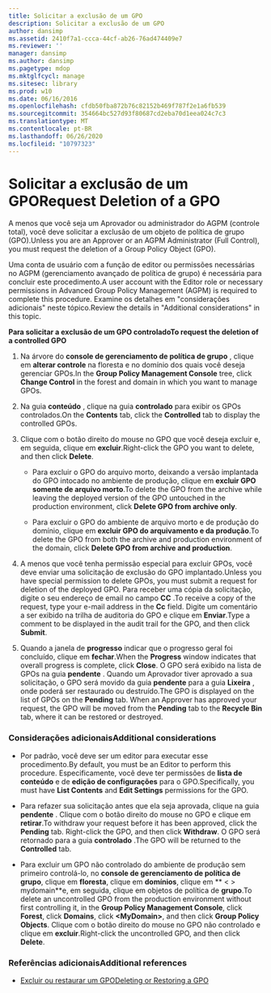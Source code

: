 ```yaml
---
title: Solicitar a exclusão de um GPO
description: Solicitar a exclusão de um GPO
author: dansimp
ms.assetid: 2410f7a1-ccca-44cf-ab26-76ad474409e7
ms.reviewer: ''
manager: dansimp
ms.author: dansimp
ms.pagetype: mdop
ms.mktglfcycl: manage
ms.sitesec: library
ms.prod: w10
ms.date: 06/16/2016
ms.openlocfilehash: cfdb50fba872b76c82152b469f787f2e1a6fb539
ms.sourcegitcommit: 354664bc527d93f80687cd2eba70d1eea024c7c3
ms.translationtype: MT
ms.contentlocale: pt-BR
ms.lasthandoff: 06/26/2020
ms.locfileid: "10797323"
---
```

# <span data-ttu-id="aa524-103">Solicitar a exclusão de um GPO</span><span class="sxs-lookup"><span data-stu-id="aa524-103">Request Deletion of a GPO</span></span>


<span data-ttu-id="aa524-104">A menos que você seja um Aprovador ou administrador do AGPM (controle total), você deve solicitar a exclusão de um objeto de política de grupo (GPO).</span><span class="sxs-lookup"><span data-stu-id="aa524-104">Unless you are an Approver or an AGPM Administrator (Full Control), you must request the deletion of a Group Policy Object (GPO).</span></span>

<span data-ttu-id="aa524-105">Uma conta de usuário com a função de editor ou permissões necessárias no AGPM (gerenciamento avançado de política de grupo) é necessária para concluir este procedimento.</span><span class="sxs-lookup"><span data-stu-id="aa524-105">A user account with the Editor role or necessary permissions in Advanced Group Policy Management (AGPM) is required to complete this procedure.</span></span> <span data-ttu-id="aa524-106">Examine os detalhes em "considerações adicionais" neste tópico.</span><span class="sxs-lookup"><span data-stu-id="aa524-106">Review the details in "Additional considerations" in this topic.</span></span>

**<span data-ttu-id="aa524-107">Para solicitar a exclusão de um GPO controlado</span><span class="sxs-lookup"><span data-stu-id="aa524-107">To request the deletion of a controlled GPO</span></span>**

1.  <span data-ttu-id="aa524-108">Na árvore do **console de gerenciamento de política de grupo** , clique em **alterar controle** na floresta e no domínio dos quais você deseja gerenciar GPOs.</span><span class="sxs-lookup"><span data-stu-id="aa524-108">In the **Group Policy Management Console** tree, click **Change Control** in the forest and domain in which you want to manage GPOs.</span></span>

2.  <span data-ttu-id="aa524-109">Na guia **conteúdo** , clique na guia **controlado** para exibir os GPOs controlados.</span><span class="sxs-lookup"><span data-stu-id="aa524-109">On the **Contents** tab, click the **Controlled** tab to display the controlled GPOs.</span></span>

3.  <span data-ttu-id="aa524-110">Clique com o botão direito do mouse no GPO que você deseja excluir e, em seguida, clique em **excluir**.</span><span class="sxs-lookup"><span data-stu-id="aa524-110">Right-click the GPO you want to delete, and then click **Delete**.</span></span>

    -   <span data-ttu-id="aa524-111">Para excluir o GPO do arquivo morto, deixando a versão implantada do GPO intocado no ambiente de produção, clique em **excluir GPO somente de arquivo morto**.</span><span class="sxs-lookup"><span data-stu-id="aa524-111">To delete the GPO from the archive while leaving the deployed version of the GPO untouched in the production environment, click **Delete GPO from archive only**.</span></span>

    -   <span data-ttu-id="aa524-112">Para excluir o GPO do ambiente de arquivo morto e de produção do domínio, clique em **excluir GPO do arquivamento e da produção**.</span><span class="sxs-lookup"><span data-stu-id="aa524-112">To delete the GPO from both the archive and production environment of the domain, click **Delete GPO from archive and production**.</span></span>

4.  <span data-ttu-id="aa524-113">A menos que você tenha permissão especial para excluir GPOs, você deve enviar uma solicitação de exclusão do GPO implantado.</span><span class="sxs-lookup"><span data-stu-id="aa524-113">Unless you have special permission to delete GPOs, you must submit a request for deletion of the deployed GPO.</span></span> <span data-ttu-id="aa524-114">Para receber uma cópia da solicitação, digite o seu endereço de email no campo **CC** .</span><span class="sxs-lookup"><span data-stu-id="aa524-114">To receive a copy of the request, type your e-mail address in the **Cc** field.</span></span> <span data-ttu-id="aa524-115">Digite um comentário a ser exibido na trilha de auditoria do GPO e clique em **Enviar**.</span><span class="sxs-lookup"><span data-stu-id="aa524-115">Type a comment to be displayed in the audit trail for the GPO, and then click **Submit**.</span></span>

5.  <span data-ttu-id="aa524-116">Quando a janela de **progresso** indicar que o progresso geral foi concluído, clique em **fechar**.</span><span class="sxs-lookup"><span data-stu-id="aa524-116">When the **Progress** window indicates that overall progress is complete, click **Close**.</span></span> <span data-ttu-id="aa524-117">O GPO será exibido na lista de GPOs na guia **pendente** . Quando um Aprovador tiver aprovado a sua solicitação, o GPO será movido da guia **pendente** para a guia **Lixeira** , onde poderá ser restaurado ou destruído.</span><span class="sxs-lookup"><span data-stu-id="aa524-117">The GPO is displayed on the list of GPOs on the **Pending** tab. When an Approver has approved your request, the GPO will be moved from the **Pending** tab to the **Recycle Bin** tab, where it can be restored or destroyed.</span></span>

### <span data-ttu-id="aa524-118">Considerações adicionais</span><span class="sxs-lookup"><span data-stu-id="aa524-118">Additional considerations</span></span>

-   <span data-ttu-id="aa524-119">Por padrão, você deve ser um editor para executar esse procedimento.</span><span class="sxs-lookup"><span data-stu-id="aa524-119">By default, you must be an Editor to perform this procedure.</span></span> <span data-ttu-id="aa524-120">Especificamente, você deve ter permissões de **lista de conteúdo** e de **edição de configurações** para o GPO.</span><span class="sxs-lookup"><span data-stu-id="aa524-120">Specifically, you must have **List Contents** and **Edit Settings** permissions for the GPO.</span></span>

-   <span data-ttu-id="aa524-121">Para refazer sua solicitação antes que ela seja aprovada, clique na guia **pendente** . Clique com o botão direito do mouse no GPO e clique em **retirar**.</span><span class="sxs-lookup"><span data-stu-id="aa524-121">To withdraw your request before it has been approved, click the **Pending** tab. Right-click the GPO, and then click **Withdraw**.</span></span> <span data-ttu-id="aa524-122">O GPO será retornado para a guia **controlado** .</span><span class="sxs-lookup"><span data-stu-id="aa524-122">The GPO will be returned to the **Controlled** tab.</span></span>

-   <span data-ttu-id="aa524-123">Para excluir um GPO não controlado do ambiente de produção sem primeiro controlá-lo, no **console de gerenciamento de política de grupo**, clique em **floresta**, clique em **domínios**, clique em \*\* &lt; &gt; mydomain\*\*e, em seguida, clique em objetos de política de **grupo**.</span><span class="sxs-lookup"><span data-stu-id="aa524-123">To delete an uncontrolled GPO from the production environment without first controlling it, in the **Group Policy Management Console**, click **Forest**, click **Domains**, click **&lt;MyDomain&gt;**, and then click **Group Policy Objects**.</span></span> <span data-ttu-id="aa524-124">Clique com o botão direito do mouse no GPO não controlado e clique em **excluir**.</span><span class="sxs-lookup"><span data-stu-id="aa524-124">Right-click the uncontrolled GPO, and then click **Delete**.</span></span>

### <span data-ttu-id="aa524-125">Referências adicionais</span><span class="sxs-lookup"><span data-stu-id="aa524-125">Additional references</span></span>

-   [<span data-ttu-id="aa524-126">Excluir ou restaurar um GPO</span><span class="sxs-lookup"><span data-stu-id="aa524-126">Deleting or Restoring a GPO</span></span>](deleting-or-restoring-a-gpo-agpm40.md)

 

 





